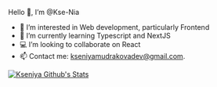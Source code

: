 Hello 👋, I’m @Kse-Nia
- 🔎 I’m interested in Web development, particularly Frontend
- 🎯 I’m currently learning Typescript and NextJS
- 💻 I’m looking to collaborate on React
- 📫 Contact me: kseniyamudrakovadev@gmail.com. 


[![Kseniya Github's Stats](https://github-readme-stats.vercel.app/api?username=kse-nia)](https://github.com/kse-nia/github-readme-stats)
